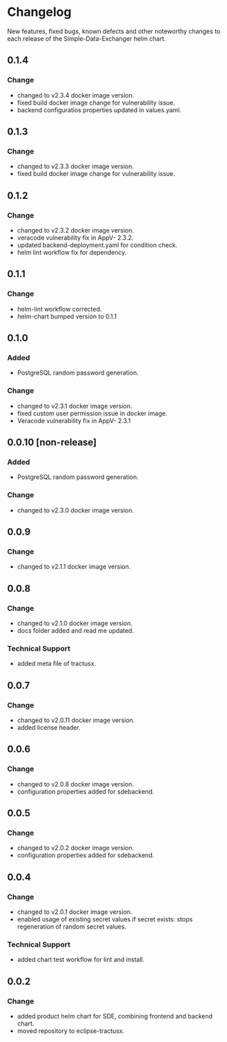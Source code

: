 # Changelog

New features, fixed bugs, known defects and other noteworthy changes to each release of the Simple-Data-Exchanger helm chart.

## 0.1.4
### Change
- changed to v2.3.4 docker image version.
- fixed build docker image change for vulnerability issue.
- backend configuratios properties updated in values.yaml.


## 0.1.3
### Change
- changed to v2.3.3 docker image version.
- fixed build docker image change for vulnerability issue.

## 0.1.2
### Change
* changed to v2.3.2 docker image version.
* veracode vulnerability fix in AppV- 2.3.2.
* updated backend-deployment.yaml for condition check.
* helm lint workflow fix for dependency. 

## 0.1.1
### Change
* helm-lint workflow corrected.
* helm-chart bumped version to 0.1.1 

## 0.1.0 
### Added 
* PostgreSQL random password generation.
### Change
* changed to v2.3.1 docker image version.
* fixed custom user permission issue in docker image.
* Veracode vulnerability fix in AppV- 2.3.1

## 0.0.10 [non-release]
### Added 
* PostgreSQL random password generation.
### Change
* changed to v2.3.0 docker image version.

## 0.0.9
### Change
* changed to v2.1.1 docker image version.

## 0.0.8
### Change
* changed to v2.1.0 docker image version.
* docs folder added and read me updated.

### Technical Support
* added meta file of tractusx.

## 0.0.7
### Change
* changed to v2.0.11 docker image version.
* added license header.

## 0.0.6
### Change
* changed to v2.0.8 docker image version.
* configuration properties added for sdebackend.

## 0.0.5
### Change
* changed to v2.0.2 docker image version.
* configuration properties added for sdebackend.


## 0.0.4
### Change
* changed to v2.0.1 docker image version.
* enabled usage of existing secret values if secret exists: stops regeneration of random secret values.

### Technical Support
* added chart test workflow for lint and install.

## 0.0.2
### Change
* added product helm chart for SDE, combining frontend and backend chart.
* moved repository to eclipse-tractusx.
